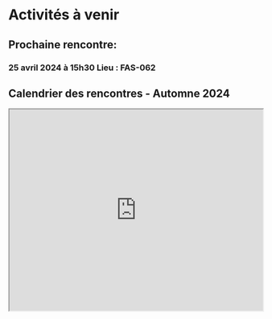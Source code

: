 

# Activités à venir

## Prochaine rencontre:


### 25 avril 2024 à 15h30 Lieu : FAS-062


## Calendrier des rencontres - Automne 2024

<iframe width='100%' height='400' src="https://docs.google.com/document/d/1HGuPQ3QcIe4HzX_6mAoVZKanXStc6cMBk2Twln2krKw/pub?embedded=true"> display:block;</iframe>

